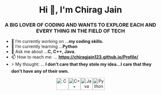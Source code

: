 <h1 align="center">Hi 👋, I'm Chirag Jain</h1>
<h3 align="center"> A BIG LOVER OF CODING AND WANTS TO EXPLORE EACH AND EVERY THING IN THE FIELD OF TECH</h3>

- 🔭 I’m currently working on ...**my coding skills.**
- 🌱 I’m currently learning ...**Python**
- 💬 Ask me about ...**C, C++, Java.**
- 📫 How to reach me: ... **https://chiragjain123.github.io/Profile/**
- ⚡ My thought: ... **I don't care that they stole my idea...I care that they don't have any of their own.** 
<a href="https://icons8.com/icon/40670/c-programming"></a>
<a href="https://icons8.com/icon/40669/c++"></a>
<a href="https://icons8.com/icon/13679/java"></a>
<a href="https://icons8.com/icon/13441/python"></a>
<p align="Center"> <img src="https://img.icons8.com/color/48/000000/c-programming.png" height="40" width="40" alt="C"/><img src="https://img.icons8.com/color/48/000000/c-plus-plus-logo.png" height="40" width="40" alt="C++"/><img src="https://img.icons8.com/color/48/000000/java-coffee-cup-logo.png" height="40" width="40" alt="Java"/><img src="https://img.icons8.com/color/48/000000/python.png" height="40" width="40" alt="Python"/></p>
